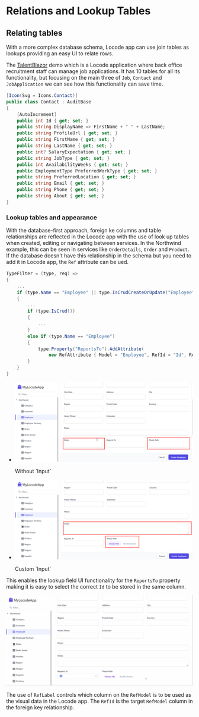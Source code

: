 # Relations and Lookup Tables

## Relating tables

With a more complex database schema, Locode app can use join tables as lookups providing an easy UI to relate rows.

The [TalentBlazor]() demo which is a Locode application where back office recruitment staff can manage job applications.
It has 10 tables for all its functionality, but focusing on the main three of `Job`, `Contact` and `JobApplication` we can
see how this functionality can save time.

```csharp
[Icon(Svg = Icons.Contact)]
public class Contact : AuditBase
{
    [AutoIncrement]
    public int Id { get; set; }
    public string DisplayName => FirstName + " " + LastName;
    public string ProfileUrl { get; set; }
    public string FirstName { get; set; }
    public string LastName { get; set; }
    public int? SalaryExpectation { get; set; }
    public string JobType { get; set; }
    public int AvailabilityWeeks { get; set; }
    public EmploymentType PreferredWorkType { get; set; }
    public string PreferredLocation { get; set; }
    public string Email { get; set; }
    public string Phone { get; set; }
    public string About { get; set; }
}
```


### Lookup tables and appearance

With the database-first approach, foreign ke columns and table relationships are reflected in the Locode app with the use of
look up tables when created, editing or navigating between services. In the Northwind example, this can be seen in services like
`OrderDetails`, `Order` and `Product`. If the database doesn't have this relationship in the schema but you need
to add it in Locode app, the `Ref` attribute can be ued.

```csharp
TypeFilter = (type, req) =>
{
    ...
    if (type.Name == "Employee" || type.IsCrudCreateOrUpdate("Employee"))
    {
        ...
        if (type.IsCrud())
        {
            ...
        }
        else if (type.Name == "Employee")
        {
            type.Property("ReportsTo").AddAttribute(
                new RefAttribute { Model = "Employee", RefId = "Id", RefLabel = "LastName" });
        }
    }
}
```

<ul role="list" class="m-4 grid grid-cols-1 xl:grid-cols-2 gap-x-4 gap-y-8 xl:gap-x-8">
  <li class="relative">
    <div class="group block w-full aspect-w-13 aspect-h-6 rounded-lg bg-gray-100 focus-within:ring-2 focus-within:ring-offset-2 focus-within:ring-offset-gray-100 focus-within:ring-indigo-500 overflow-hidden">
      <img src="/assets/img/docs/database-first-northwind-input-1.png" alt="" class="object-cover pointer-events-none group-hover:opacity-75">
    </div>
    <p class="block text-sm font-medium text-gray-500 pointer-events-none">Without `Input`</p>
  </li>
  <li class="relative">
    <div class="group block w-full aspect-w-13 aspect-h-6  rounded-lg bg-gray-100 focus-within:ring-2 focus-within:ring-offset-2 focus-within:ring-offset-gray-100 focus-within:ring-indigo-500 overflow-hidden">
      <img src="/assets/img/docs/database-first-northwind-input-2.png" alt="" class="object-cover pointer-events-none group-hover:opacity-75">
    </div>
    <p class="block text-sm font-medium text-gray-500 pointer-events-none">Custom `Input`</p>
  </li>
</ul>

This enables the lookup field UI functionality for the `ReportsTo` property making it is easy to select the correct `Id` to be stored in the same column.

<img src="/assets/img/docs/locode-lookup.gif" alt="" class="object-cover pointer-events-none group-hover:opacity-75">

The use of `RefLabel` controls which column on the `RefModel` is to be used as the visual data in the Locode app. The `RefId` is the target `RefModel` column in the foreign key relationship.
